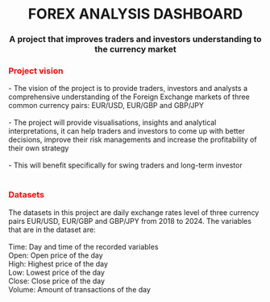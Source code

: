 
<h1 align="center">FOREX ANALYSIS DASHBOARD</h1>
<h3 align="center">A project that improves traders and investors understanding to the currency market </h3>
<h3 align="Left" style="color: red;">Project vision </h3>
- The vision of the project is to provide traders, investors and analysts a comprehensive understanding of the Foreign Exchange markets of three common currency pairs: EUR/USD, EUR/GBP and GBP/JPY<br>
<br>
- The project will provide visualisations, insights and analytical interpretations, it can help traders and investors to come up with better decisions, improve their risk managements and increase the profitability of their own strategy
<br>
<br>
- This will benefit specifically for swing traders and long-term investor
<br>
<br>
<h3 align="Left" style="color: red;">Datasets </h3>
The datasets in this project are daily exchange rates level of three currency pairs EUR/USD, EUR/GBP and GBP/JPY from 2018 to 2024. The variables that are in the dataset are:
<br>
<br>
Time: Day and time of the recorded variables<br>
Open: Open price of the day<br>
High: Highest price of the day<br>
Low: Lowest price of the day<br>
Close: Close price of the day<br>
Volume: Amount of transactions of the day<br>
